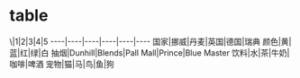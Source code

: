 table
=====

\\|1|2|3|4|5
----|----|----|----|----|----
国家|挪威|丹麦|英国|德国|瑞典
颜色|黄|蓝|红|绿|白
抽烟|Dunhill|Blends|Pall Mall|Prince|Blue Master
饮料|水|茶|牛奶|咖啡|啤酒
宠物|猫|马|鸟|鱼|狗
